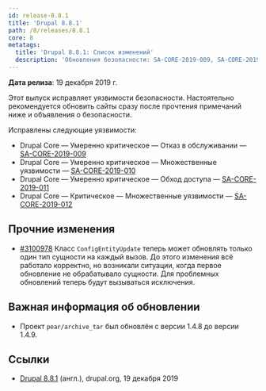 ```yaml
---
id: release-8.8.1
title: 'Drupal 8.8.1'
path: /8/releases/8.8.1
core: 8
metatags:
  title: 'Drupal 8.8.1: Список изменений'
  description: 'Обновления безопасности: SA-CORE-2019-009, SA-CORE-2019-010, SA-CORE-2019-011, SA-CORE-2019-012.'
---
```


**Дата релиза**: 19 декабря 2019 г.

Этот выпуск исправляет уязвимости безопасности. Настоятельно рекомендуется обновить сайты сразу после прочтения примечаний ниже и объявления о безопасности.

Исправлены следующие уязвимости:

- Drupal Core — Умеренно критическое — Отказ в обслуживании — [SA-CORE-2019-009](../../../../security/sa-core/2019-009/index.md)
- Drupal Core — Умеренно критическое — Множественные уязвимости — [SA-CORE-2019-010](../../../../security/sa-core/2019-010/index.md)
- Drupal Core — Умеренно критическое — Обход доступа — [SA-CORE-2019-011](../../../../security/sa-core/2019-011/index.md)
- Drupal Core — Критическое — Множественные уязвимости — [SA-CORE-2019-012](../../../../security/sa-core/2019-012/index.md)

## Прочние изменения

- [#3100978](https://www.drupal.org/node/3100978) Класс `ConfigEntityUpdate` теперь может обновлять только один тип сущности на каждый вызов. До этого изменения всё работало корректно, но возникали ситуации, когда первое обновление не обрабатывало сущности. Для проблемных обновлений теперь будут вызываться исключения.

## Важная информация об обновлении

- Проект `pear/archive_tar` был обновлён с версии 1.4.8 до версии 1.4.9.

## Ссылки

- [Drupal 8.8.1](https://www.drupal.org/project/drupal/releases/8.8.1) (англ.), drupal.org, 19 декабря 2019
